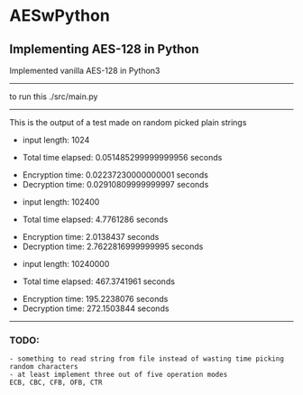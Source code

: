 # AESwPython
## Implementing AES-128 in Python

Implemented vanilla AES-128 in Python3

***

to run this ./src/main.py

***
This is the output of a test made on random picked plain strings

- input length:  1024
* Total time elapsed:  0.051485299999999956  seconds
+ Encryption time:  0.02237230000000001  seconds
+ Decryption time:  0.02910809999999997  seconds
- input length:  102400
* Total time elapsed:  4.7761286  seconds
+ Encryption time:  2.0138437  seconds
+ Decryption time:  2.7622816999999995  seconds
- input length:  10240000
* Total time elapsed:  467.3741961  seconds
+ Encryption time:  195.2238076  seconds
+ Decryption time:  272.1503844  seconds

***

### TODO:

	- something to read string from file instead of wasting time picking random characters
	- at least implement three out of five operation modes
    ECB, CBC, CFB, OFB, CTR

